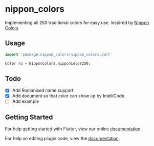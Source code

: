 # nippon_colors

Implementing all 250 traditional colors for easy use. Inspired by [Nippon Colors](https://nipponcolors.com/)

## Usage
```dart
import 'package:nippon_colors/nippon_colors.dart'

Color ro = NipponColors.nipponColor250;

```

## Todo
- [x] Add Romanised name support
- [x] Add document so that color can show up by IntelliCode
- [ ] Add example

## Getting Started

For help getting started with Flutter, view our online
[documentation](http://flutter.io/).

For help on editing plugin code, view the [documentation](https://flutter.io/platform-plugins/#edit-code).
